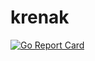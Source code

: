# krenak
[![Go Report Card](https://goreportcard.com/badge/github.com/trumae/krenak)](https://goreportcard.com/report/github.com/trumae/krenak)
